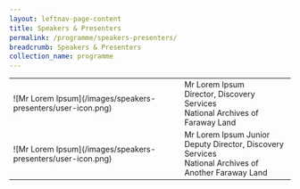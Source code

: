 ```yaml
---
layout: leftnav-page-content
title: Speakers & Presenters
permalink: /programme/speakers-presenters/
breadcrumb: Speakers & Presenters
collection_name: programme
---
```


<table class="table-v">
  <tr>
    <td>![Mr Lorem Ipsum](/images/speakers-presenters/user-icon.png)</td>
    <td>
		Mr Lorem Ipsum<br/>
		Director, Discovery Services<br/>
		National Archives of Faraway Land
	</td>
  </tr>
  <tr>
    <td>![Mr Lorem Ipsum](/images/speakers-presenters/user-icon.png)</td>
    <td>
		Mr Lorem Ipsum Junior<br/>
		Deputy Director, Discovery Services<br/>
		National Archives of Another Faraway Land
	</td>
  </tr>
</table>